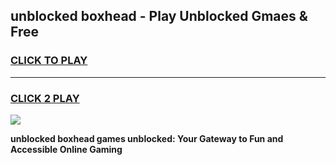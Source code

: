 
## unblocked boxhead - Play Unblocked Gmaes & Free
<h3>
<a href="https://news.freeplayer.one?title=unblocked_boxhead&ref=16F">CLICK TO PLAY</a></h3>
<hr>

<h3>
<a href="https://news.freeplayer.one?title=unblocked_boxhead&ref=16F">CLICK 2 PLAY</a>
  
</h3>

<a href="https://news.freeplayer.one?title=unblocked_boxhead&ref=16F/"><img src="https://clearcache.store/games.png"></a>


**unblocked boxhead games unblocked: Your Gateway to Fun and Accessible Online Gaming**

